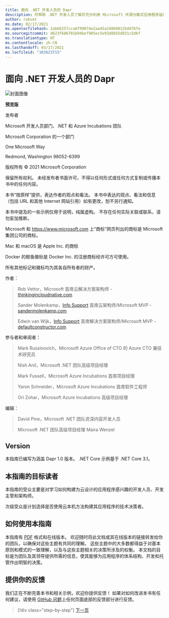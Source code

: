 ```yaml
---
title: 面向 .NET 开发人员的 Dapr
description: 可帮助 .NET 开发人员了解并充分利用 Microsoft 开源分散式应用程序运行时的全部功能的指南。
author: robvet
ms.date: 02/17/2021
ms.openlocfilehash: 2ab66257cca6f99074e2aa45a24869012b4976fe
ms.sourcegitcommit: d623f686701b94bef905ec5e93d8b55d031c5d6f
ms.translationtype: HT
ms.contentlocale: zh-CN
ms.lasthandoff: 03/17/2021
ms.locfileid: "103623715"
---
```

# <a name="dapr-for-net-developers"></a>面向 .NET 开发人员的 Dapr

![封面图像](./media/cover.png)

**预览版**

发布者

Microsoft 开发人员部门、.NET 和 Azure Incubations 团队

Microsoft Corporation 的一个部门

One Microsoft Way

Redmond, Washington 98052-6399

版权所有 &copy; 2021 Microsoft Corporation

保留所有权利。 未经发布者书面许可，不得以任何形式或任何方式复制或传播本书中的任何内容。

本书“按原样”提供，表达作者的观点和看法。 本书中表达的观点、看法和信息（包括 URL 和其他 Internet 网站引用）如有更改，恕不另行通知。

本书中提及的一些示例仅用于说明，纯属虚构。 不存在任何实际关联或联系，请勿妄加推断。

Microsoft 和 <https://www.microsoft.com> 上“商标”网页列出的商标是 Microsoft 集团公司的商标。

Mac 和 macOS 是 Apple Inc. 的商标

Docker 的鲸鱼徽标是 Docker Inc. 的注册商标经许可方可使用。

所有其他标记和徽标均为其各自所有者的财产。

作者：

> Rob Vettor，Microsoft 首席云解决方案架构师 - [thinkingincloudnative.com](https://thinkingincloudnative.com/about/)
>
> Sander Molenkamp，[Info Support](https://www.infosupport.com/en/) 首席云架构师/Microsoft MVP - [sandermolenkamp.com](https://www.sandermolenkamp.com)
>
> Edwin van Wijk，[Info Support](https://www.infosupport.com/en/) 首席解决方案架构师/Microsoft MVP - [defaultconstructor.com](https://defaultconstructor.com)

参与者和审阅者：

> Mark Russinovich，Microsoft Azure Office of CTO 的 Azure CTO 兼技术研究员
>
> Nish Anil，Microsoft .NET 团队高级项目经理 
>
> Mark Fussell，Microsoft Azure Incubations 首席项目经理
>
> Yaron Schneider，Microsoft Azure Incubations 首席软件工程师
>
> Ori Zohar，Microsoft Azure Incubations 高级项目经理

编辑：

> David Pine，Microsoft .NET 团队资深内容开发人员
>
> Microsoft .NET 团队高级项目经理 Maira Wenzel 

## <a name="version"></a>Version

本指南已编写为涵盖 Dapr 1.0 版本。 .NET Core 示例基于 .NET Core 3.1。

## <a name="who-should-use-this-guide"></a>本指南的目标读者

本指南的受众主要是对学习如何构建为云设计的应用程序感兴趣的开发人员、开发主管和架构师。

次级受众是计划选择是否使用云本机方法构建其应用程序的技术决策者。

## <a name="how-you-can-use-this-guide"></a>如何使用本指南

本指南有 [PDF](https://aka.ms/dapr-ebook) 格式和在线版本。 欢迎随时将此文档或其在线版本的链接转发给你的团队，以确保对这些主题有共同的理解。 这些主题中的大多数都得益于对基本原则和模式的一致理解，以及与这些主题相关的决策所涉及的权衡。 本文档的目标是为团队及其领导提供所需的信息，使其能够为应用程序的体系结构、开发和托管作出明智的决策。

## <a name="send-your-feedback"></a>提供你的反馈

我们正在不断完善本书和相关示例，欢迎你提供反馈！ 如果对如何改进本书有任何建议，请使用 [GitHub 问题](https://github.com/dotnet/docs/issues)上任何页面底部的反馈部分进行反馈。

>[!div class="step-by-step"]
>[下一页](foreword.md)
